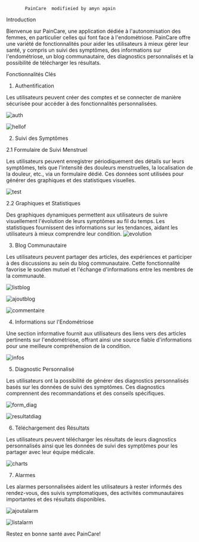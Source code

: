            PainCare  modifieied by amyn again

Introduction

Bienvenue sur PainCare, une application dédiée à l'autonomisation des femmes, en particulier celles qui font face à l'endométriose.
PainCare offre une variété de fonctionnalités pour aider les utilisateurs à mieux gérer leur santé, y compris un suivi des symptômes, 
des informations sur l'endométriose, un blog communautaire, des diagnostics personnalisés et la possibilité de télécharger les résultats.


Fonctionnalités Clés

1. Authentification

Les utilisateurs peuvent créer des comptes et se connecter de manière sécurisée pour accéder à des fonctionnalités personnalisées.

![auth](https://github.com/FadwaLacham/PainCare/assets/128601104/ddd85cc7-a6bd-4775-801b-0f65293a154d)


![hellof](https://github.com/FadwaLacham/PainCare/assets/128601104/1f4bad9e-e125-43e8-8d10-1fcba221a174)


2. Suivi des Symptômes

2.1 Formulaire de Suivi Menstruel

Les utilisateurs peuvent enregistrer périodiquement des détails sur leurs symptômes, tels que l'intensité des douleurs menstruelles, 
la localisation de la douleur, etc., via un formulaire dédié. Ces données sont utilisées pour générer des graphiques et des statistiques visuelles.

![test](https://github.com/FadwaLacham/PainCare/assets/128601104/f9ce04da-5755-4f0c-a9ea-27ca34ce2f72)



2.2 Graphiques et Statistiques

Des graphiques dynamiques permettent aux utilisateurs de suivre visuellement l'évolution de leurs symptômes au fil du temps. 
Les statistiques fournissent des informations sur les tendances, aidant les utilisateurs à mieux comprendre leur condition.
![evolution](https://github.com/FadwaLacham/PainCare/assets/128601104/90eb7bba-90af-4d59-8b14-92ff52eae691)


3. Blog Communautaire

Les utilisateurs peuvent partager des articles, des expériences et participer à des discussions au sein du blog communautaire. 
Cette fonctionnalité favorise le soutien mutuel et l'échange d'informations entre les membres de la communauté.


![listblog](https://github.com/FadwaLacham/PainCare/assets/128601104/6e87bedf-3abb-4760-a598-ebfa404bb6ef)

![ajoutblog](https://github.com/FadwaLacham/PainCare/assets/128601104/fed001c2-9c6a-438d-9cff-b72965e5be8b)

![commentaire](https://github.com/FadwaLacham/PainCare/assets/128601104/5448136a-9bec-47b0-a945-04bf6a53306f)

4. Informations sur l'Endométriose

Une section informative fournit aux utilisateurs des liens vers des articles pertinents sur l'endométriose,
offrant ainsi une source fiable d'informations pour une meilleure compréhension de la condition.



![infos](https://github.com/FadwaLacham/PainCare/assets/128601104/528164f4-e67a-4450-b30c-82fb9220bb18)


5. Diagnostic Personnalisé

Les utilisateurs ont la possibilité de générer des diagnostics personnalisés basés sur les données de suivi des symptômes. 
Ces diagnostics comprennent des recommandations et des conseils spécifiques.

![form_diag](https://github.com/FadwaLacham/PainCare/assets/128601104/9fb08ad7-20f7-4f8d-b97e-22f4597a0b4e)

![resultatdiag](https://github.com/FadwaLacham/PainCare/assets/128601104/36e7bc1e-7628-4ed6-9a9f-3b09335f6fad)

6. Téléchargement des Résultats

Les utilisateurs peuvent télécharger les résultats de leurs diagnostics personnalisés ainsi que les données de suivi des symptômes 
pour les partager avec leur équipe médicale.

![charts](https://github.com/FadwaLacham/PainCare/assets/128601104/0742322a-7653-4a56-9141-5b41589e9636)


7. Alarmes

Les alarmes personnalisées aident les utilisateurs à rester informés des rendez-vous, des suivis symptomatiques, 
des activités communautaires importantes et des résultats disponibles.

![ajoutalarm](https://github.com/FadwaLacham/PainCare/assets/128601104/78638f3e-b743-462e-a4da-cb48874bd954)

![listalarm](https://github.com/FadwaLacham/PainCare/assets/128601104/1cef2e62-358e-4c78-98ad-b5dc4acaf6f9)


Restez en bonne santé avec PainCare!
